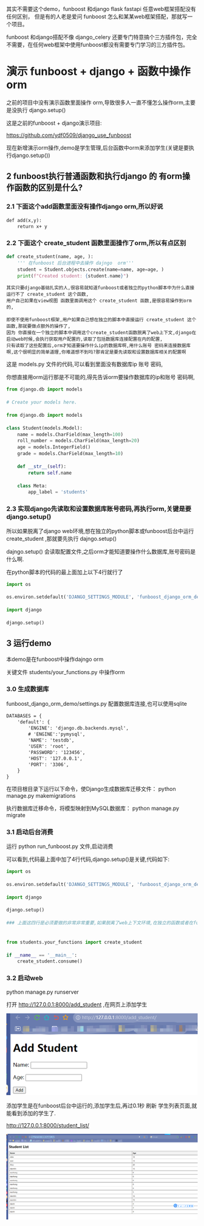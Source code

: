 其实不需要这个demo，funboost 和django  flask  fastapi 任意web框架搭配没有任何区别，
但是有的人老是爱问 funboost 怎么和某某web框架搭配，那就写一个项目。

funboost 和django搭配不像 django_celery 还要专门特意搞个三方插件包，完全不需要，在任何web框架中使用funboost都没有需要专门学习的三方插件包。 

# 演示 funboost + django + 函数中操作 orm

之前的项目中没有演示函数里面操作 orm,导致很多人一直不懂怎么操作orm,主要是没执行 django.setup()

这是之前的funboost + django演示项目:

https://github.com/ydf0509/django_use_funboost


现在新增演示orm操作,demo是学生管理,后台函数中orm来添加学生(关键是要执行django.setup())


## 2 funboost执行普通函数和执行django 的 有orm操作函数的区别是什么?

### 2.1 下面这个add函数里面没有操作django orm,所以好说
```
def add(x,y):
    return x+ y

```

### 2.2 下面这个 create_student 函数里面操作了orm,所以有点区别
```python
def create_student(name, age, ):
    ''' 在funboost 后台进程中去操作 dajngo  orm'''
    student = Student.objects.create(name=name, age=age, )
    print(f"Created student: {student.name}")
```

```
其实只要django基础扎实的人,很容易就知道funboost或者独立的python脚本中为什么直接运行不了 create_student 这个函数,
用户自己如果在view视图 函数里面调用这个 create_student 函数,是很容易操作到orm的,

即使不使用funboost框架,用户如果自己想在独立的脚本中直接运行 create_student 这个函数,那就要做点额外的操作了,
因为 你直接在一个独立的脚本中调用这个create_student函数脱离了web上下文,django在启动web时候,会执行获取用户配置的,读取了包括数据库连接配置在内的配置,
只有读取了这些配置后,orm才知道要操作什么ip的数据库啊,用什么账号 密码来连接数据库啊,这个很明显的简单道理,你难道想不到吗?那肯定是要先读取和设置数据库相关的配置啊

```

这是 models.py 文件的代码,可以看到里面没有数据库ip 账号 密码,

你想直接用orm运行那是不可能的,得先告诉orm要操作数据库的ip和账号 密码啊,
```python
from django.db import models

# Create your models here.

from django.db import models

class Student(models.Model):
    name = models.CharField(max_length=100)
    roll_number = models.CharField(max_length=20)
    age = models.IntegerField()
    grade = models.CharField(max_length=10)

    def __str__(self):
        return self.name

    class Meta:
        app_label = 'students'
```

### 2.3 实现django先读取和设置数据库账号密码,再执行orm,关键是要 django.setup()

所以如果脱离了django web环境,想在独立的python脚本或funboost后台中运行 create_student ,那就要先执行 dajngo.setup()

dajngo.setup() 会读取配置文件,之后orm才能知道要操作什么数据库,账号密码是什么啊.

在python脚本的代码的最上面加上以下4行就行了

```python
import os

os.environ.setdefault('DJANGO_SETTINGS_MODULE', 'funboost_django_orm_demo.settings') # 这个是你的dajngo配置文件,里面包括了数据库账号密码.

import django

django.setup()
```


## 3 运行demo

本demo是在funboost中操作dajngo orm

关键文件 students/your_functions.py 中操作orm

### 3.0 生成数据库

funboost_django_orm_demo/settings.py 配置数据库连接,也可以使用sqlite

```
DATABASES = {
    'default': {
        'ENGINE': 'django.db.backends.mysql',
        # 'ENGINE':'pymysql',
        'NAME': 'testdb',
        'USER': 'root',
        'PASSWORD': '123456',
        'HOST': '127.0.0.1',
        'PORT': '3306',
    }
}
```


在项目根目录下运行以下命令，使Django生成数据库迁移文件：
python manage.py makemigrations

执行数据库迁移命令，将模型映射到MySQL数据库：
python manage.py migrate


### 3.1 启动后台消费

运行 python run_funboost.py 文件,启动消费

可以看到,代码最上面中加了4行代码,django.setup()是关键,代码如下:

```python
import os

os.environ.setdefault('DJANGO_SETTINGS_MODULE', 'funboost_django_orm_demo.settings')

import django

django.setup()

### 上面这四行是必须要做的非常非常重要,如果脱离了web上下文环境,在独立的函数或者在funboost 或 celery 后台中运行,一定先要设置好 DJANGO_SETTINGS_MODULE 环境变量,并执行 django.setup()


from students.your_functions import create_student

if __name__ == '__main__':
    create_student.consume()

```

### 3.2 启动web




python manage.py runserver


打开 http://127.0.0.1:8000/add_student ,在网页上添加学生

![img.png](img.png)


添加学生是在funboost后台中运行的,添加学生后,再过0.1秒 刷新 学生列表页面,就能看到添加的学生了.

http://127.0.0.1:8000/student_list/

![img_1.png](img_1.png)
